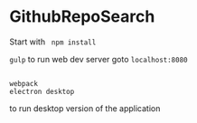 # GithubRepoSearch

Start with 
<code> npm install </code>


<code>gulp</code> to run web dev server
goto <code>localhost:8080</code>


<code>
webpack
electron desktop
</code>

to run desktop version of the application
